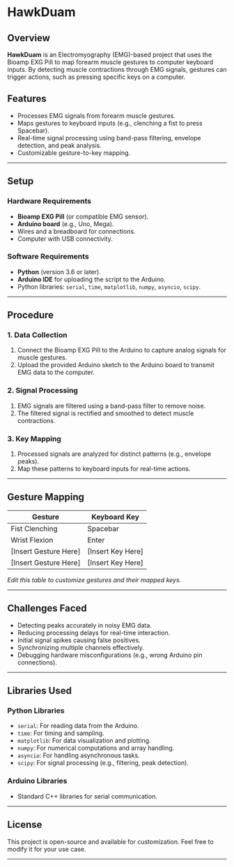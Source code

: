 # HawkDuam

## Overview
**HawkDuam** is an Electromyography (EMG)-based project that uses the Bioamp EXG Pill to map forearm muscle gestures to computer keyboard inputs. By detecting muscle contractions through EMG signals, gestures can trigger actions, such as pressing specific keys on a computer.

## Features
- Processes EMG signals from forearm muscle gestures.
- Maps gestures to keyboard inputs (e.g., clenching a fist to press Spacebar).
- Real-time signal processing using band-pass filtering, envelope detection, and peak analysis.
- Customizable gesture-to-key mapping.

---

## Setup

### Hardware Requirements
- **Bioamp EXG Pill** (or compatible EMG sensor).
- **Arduino board** (e.g., Uno, Mega).
- Wires and a breadboard for connections.
- Computer with USB connectivity.

### Software Requirements
- **Python** (version 3.6 or later).
- **Arduino IDE** for uploading the script to the Arduino.
- Python libraries: `serial`, `time`, `matplotlib`, `numpy`, `asyncio`, `scipy`.

---

## Procedure

### 1. Data Collection
1. Connect the Bioamp EXG Pill to the Arduino to capture analog signals for muscle gestures.
2. Upload the provided Arduino sketch to the Arduino board to transmit EMG data to the computer.

### 2. Signal Processing
1. EMG signals are filtered using a band-pass filter to remove noise.
2. The filtered signal is rectified and smoothed to detect muscle contractions.

### 3. Key Mapping
1. Processed signals are analyzed for distinct patterns (e.g., envelope peaks).
2. Map these patterns to keyboard inputs for real-time actions.

---

## Gesture Mapping

| **Gesture**           | **Keyboard Key** |
|------------------------|------------------|
| Fist Clenching        | Spacebar         |
| Wrist Flexion         | Enter            |
| [Insert Gesture Here] | [Insert Key Here]|
| [Insert Gesture Here] | [Insert Key Here]|

*Edit this table to customize gestures and their mapped keys.*

---

## Challenges Faced
- Detecting peaks accurately in noisy EMG data.
- Reducing processing delays for real-time interaction.
- Initial signal spikes causing false positives.
- Synchronizing multiple channels effectively.
- Debugging hardware misconfigurations (e.g., wrong Arduino pin connections).

---

## Libraries Used

### Python Libraries
- `serial`: For reading data from the Arduino.
- `time`: For timing and sampling.
- `matplotlib`: For data visualization and plotting.
- `numpy`: For numerical computations and array handling.
- `asyncio`: For handling asynchronous tasks.
- `scipy`: For signal processing (e.g., filtering, peak detection).

### Arduino Libraries
- Standard C++ libraries for serial communication.

---

## License
This project is open-source and available for customization. Feel free to modify it for your use case.

---
